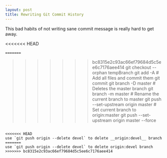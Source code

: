 ```yaml
---
layout: post
title: Rewriting Git Commit History
---
```


This bad habits of not writing sane commit message is really hard to get away.

<<<<<<< HEAD
```bash
=======
```
>>>>>>> bc8315e2c93ac66ef79684d5c5ee6c7176aee414
git checkout --orphan tempBranch
git add -A  # Add all files and commit them
git commit
git branch -D master  # Deletes the master branch
git branch -m master  # Rename the current branch to master
git push --set-upstream origin master # Set current branch to origin:master
git push --set-upstream origin master --force
```

<<<<<<< HEAD
use `git push origin --delete devel` to delete __origin:devel__ branch
=======
use `git push origin --delete devel` to delete origin:devel branch
>>>>>>> bc8315e2c93ac66ef79684d5c5ee6c7176aee414
